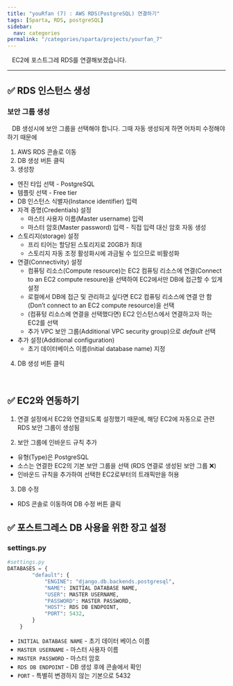```yaml
---
title: "youRfan (7) : AWS RDS(PostgreSQL) 연결하기"
tags: [Sparta, RDS, postgreSQL]
sidebar:
  nav: categories
permalink: "/categories/sparta/projects/yourfan_7"
---
```


<div class="article__content" markdown="1">

&ensp; EC2에 포스트그레 RDS를 연결해보겠습니다.

---

## ✅ RDS 인스턴스 생성

### 보안 그룹 생성

&ensp; DB 생성시에 보안 그룹을 선택해야 합니다. 그때 자동 생성되게 하면 어차피 수정해야 하기 때문에

1. AWS RDS 콘솔로 이동
2. DB 생성 버튼 클릭
3. 생성창

- 엔진 타입 선택 - PostgreSQL
- 템플릿 선택 - Free tier
- DB 인스턴스 식별자(Instance identifier) 입력
- 자격 증명(Credentials) 설정
  - 마스터 사용자 이름(Master username) 입력
  - 마스터 암호(Master password) 입력 - 직접 입력 대신 암호 자동 생성
- 스토리지(storage) 설정
  - 프리 티어는 할당된 스토리지로 20GB가 최대
  - 스토리지 자동 조정 활성화시에 과금될 수 있으므로 비활성화
- 연결(Connectivity) 설정
  - 컴퓨팅 리소스(Compute resource)는 EC2 컴퓨팅 리소스에 연결(Connect to an EC2 compute resoure)을 선택하여 EC2에서만 DB에 접근할 수 있게 설정
  - 로컬에서 DB에 접근 및 관리하고 싶다면 EC2 컴퓨팅 리소스에 연결 안 함(Don’t connect to an EC2 compute resource)을 선택
  - (컴퓨텅 리소스에 연결을 선택했다면) EC2 인스턴스에서 연결하고자 하는 EC2를 선택
  - 추가 VPC 보안 그룹(Additional VPC security group)으로 _default_ 선택
- 추가 설정(Additional configuration)
  - 초기 데이터베이스 이름(Initial database name) 지정

4. DB 생성 버튼 클릭

<br/>

## ✅ EC2와 연동하기

1. 연결 설정에서 EC2와 연결되도록 설정했기 때문에, 해당 EC2에 자동으로 관련 RDS 보안 그룹이 생성됨

2. 보안 그룹에 인바운드 규칙 추가

- 유형(Type)은 PostgreSQL
- 소스는 연결한 EC2의 기본 보안 그룹을 선택 (RDS 연결로 생성된 보안 그룹 ❌)
- 인바운드 규칙을 추가하여 선택한 EC2로부터의 트래픽만을 허용

3. DB 수정

- RDS 콘솔로 이동하여 DB 수정 버튼 클릭

## ✅ 포스트그레스 DB 사용을 위한 장고 설정

### settings.py

```python
#settings.py
DATABASES = {
        "default": {
            "ENGINE": "django.db.backends.postgresql",
            "NAME": INITIAL DATABASE NAME,
            "USER": MASTER USERNAME,
            "PASSWORD": MASTER PASSWORD,
            "HOST": RDS DB ENDPOINT,
            "PORT": 5432,
        }
    }
```

- `INITIAL DATABASE NAME` - 초기 데이터 베이스 이름
- `MASTER USERNAME` - 마스터 사용자 이름
- `MASTER PASSWORD` - 마스터 암호
- `RDS DB ENDPOINT` - DB 생성 후에 콘솔에서 확인
- `PORT` - 특별히 변경하지 않는 기본으로 5432

</div>
